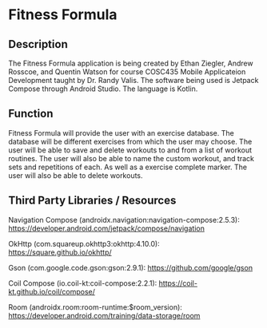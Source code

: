 # Fitness Formula

## Description
The Fitness Formula application is being created by Ethan Ziegler, Andrew Rosscoe, and Quentin Watson for course COSC435 Mobile Applicateion Development taught by Dr. Randy Valis. The software being used is Jetpack Compose through Android Studio. The language is Kotlin. 

## Function
Fitness Formula will provide the user with an exercise database. The database will be different exercises from which the user may choose. 
The user will be able to save and delete workouts to and from a list of workout routines.
The user will also be able to name the custom workout, and track sets and repetitions of each. As well as a exercise complete marker.
The user will also be able to delete workouts.

## Third Party Libraries / Resources

Navigation Compose (androidx.navigation:navigation-compose:2.5.3):
https://developer.android.com/jetpack/compose/navigation

OkHttp (com.squareup.okhttp3:okhttp:4.10.0):
https://square.github.io/okhttp/

Gson (com.google.code.gson:gson:2.9.1):
https://github.com/google/gson

Coil Compose (io.coil-kt:coil-compose:2.2.1):
https://coil-kt.github.io/coil/compose/

Room (androidx.room:room-runtime:$room_version):
https://developer.android.com/training/data-storage/room

